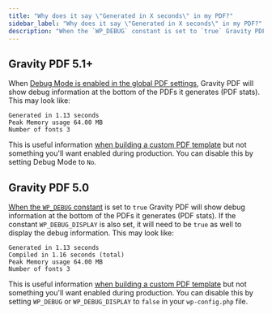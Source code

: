 ```yaml
---
title: "Why does it say \"Generated in X seconds\" in my PDF?"
sidebar_label: "Why does it say \"Generated in X seconds\" in my PDF?"
description: "When the `WP_DEBUG` constant is set to `true` Gravity PDF will show debug information at the bottom of the PDFs it generates."
---
```


## Gravity PDF 5.1+

When [Debug Mode is enabled in the global PDF settings](user-global-settings.md#debug-mode), Gravity PDF will show debug information at the bottom of the PDFs it generates (PDF stats). This may look like:

    Generated in 1.13 seconds
    Peak Memory usage 64.00 MB
    Number of fonts 3

This is useful information [when building a custom PDF template](developer-start-customising.md) but not something you'll want enabled during production. You can disable this by setting Debug Mode to `No`.

## Gravity PDF 5.0

[When the `WP_DEBUG` constant](https://codex.wordpress.org/WP_DEBUG) is set to `true` Gravity PDF will show debug information at the bottom of the PDFs it generates (PDF stats). If the constant `WP_DEBUG_DISPLAY` is also set, it will need to be `true` as well to display the debug information. This may look like:

    Generated in 1.13 seconds
    Compiled in 1.16 seconds (total)
    Peak Memory usage 64.00 MB
    Number of fonts 3

This is useful information [when building a custom PDF template](developer-start-customising.md) but not something you'll want enabled during production. You can disable this by setting `WP_DEBUG` or `WP_DEBUG_DISPLAY` to `false` in your `wp-config.php` file.